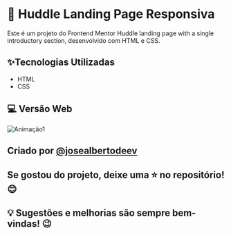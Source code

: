 # 📌 Huddle Landing Page Responsiva
Este é um projeto do Frontend Mentor Huddle landing page with a single introductory section, desenvolvido com HTML e CSS. 

## ✨Tecnologias Utilizadas
* HTML
* CSS
  
## 💻 Versão Web
![Animação1](https://github.com/user-attachments/assets/683e3395-32af-4c9d-af72-fa09e50ad2a0)

## Criado por [@josealbertodeev](https://github.com/josealbertodeev/josealbertodeev)
## Se gostou do projeto, deixe uma ⭐ no repositório! 😊
## 💡 Sugestões e melhorias são sempre bem-vindas! 😉
